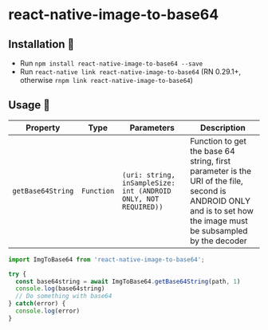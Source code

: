 react-native-image-to-base64
============================

## Installation 🚀

- Run `npm install react-native-image-to-base64 --save`
- Run `react-native link react-native-image-to-base64` (RN 0.29.1+, otherwise `rnpm link react-native-image-to-base64`)

## Usage 💃

| Property | Type | Parameters | Description |
|-----------------|----------|----------|--------------------------------------------|
| `getBase64String` | `Function` | `(uri: string, inSampleSize: int (ANDROID ONLY, NOT REQUIRED))` | Function to get the base 64 string, first parameter is the URI of the file, second is ANDROID ONLY and is to set how the image must be subsampled by the decoder |

```javascript
import ImgToBase64 from 'react-native-image-to-base64';

try {
  const base64string = await ImgToBase64.getBase64String(path, 1)
  console.log(base64string)
  // Do something with base64
} catch(error) {
  console.log(error)
}
```
